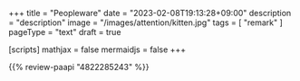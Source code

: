 +++
title = "Peopleware"
date =  "2023-02-08T19:13:28+09:00"
description = "description"
image = "/images/attention/kitten.jpg"
tags = [ "remark" ]
pageType = "text"
draft = true

[scripts]
  mathjax = false
  mermaidjs = false
+++

{{% review-paapi "4822285243" %}} <!-- ピープルウエア Peopleware -->











<!-- eof -->
